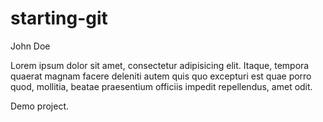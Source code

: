 starting-git
============

John Doe

Lorem ipsum dolor sit amet, consectetur adipisicing elit. Itaque, tempora quaerat magnam facere deleniti autem quis quo excepturi est quae porro quod, mollitia, beatae praesentium officiis impedit repellendus, amet odit.

Demo project.
